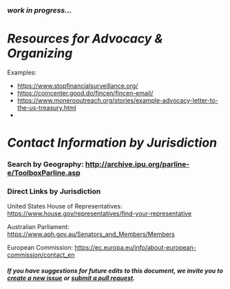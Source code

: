 ### _work in progress..._
# _Resources for Advocacy & Organizing_
Examples:
- https://www.stopfinancialsurveillance.org/
- https://coincenter.good.do/fincen/fincen-email/
- https://www.monerooutreach.org/stories/example-advocacy-letter-to-the-us-treasury.html
- 

# _Contact Information by Jurisdiction_

### Search by Geography: http://archive.ipu.org/parline-e/ToolboxParline.asp

### Direct Links by Jurisdiction

United States House of Representatives: https://www.house.gov/representatives/find-your-representative

Australian Parliament: https://www.aph.gov.au/Senators_and_Members/Members

European Commission: https://ec.europa.eu/info/about-european-commission/contact_en


#### _If you have suggestions for future edits to this document, we invite you to [create a new issue](https://github.com/monero-outreach/policy-brief/issues) or [submit a pull request](https://github.com/monero-outreach/policy-brief/pulls)._



